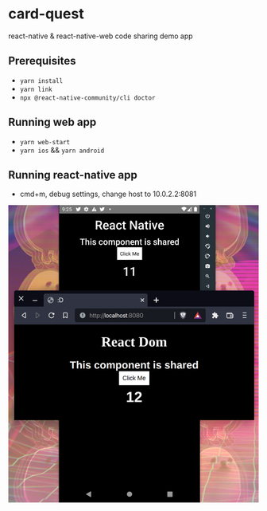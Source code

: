 # card-quest

react-native & react-native-web code sharing demo app

## Prerequisites
- `yarn install`
- `yarn link`
- `npx @react-native-community/cli doctor`

## Running web app
- `yarn web-start`
- `yarn ios` && `yarn android`

## Running react-native app
- cmd+m, debug settings, change host to 10.0.2.2:8081

![screenshot](article/component-sharing.png)


